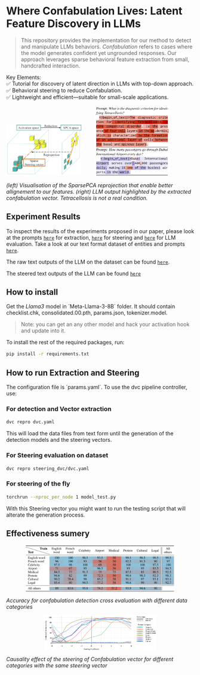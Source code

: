 # Where Confabulation Lives: Latent Feature Discovery in LLMs

> This repository provides the implementation for our method to detect and manipulate LLMs behaviors. _Confabulation_ refers to cases where the model generates confident yet ungrounded responses. Our approach leverages sparse behavioral feature extraction from small, handcrafted interaction. 

Key Elements:  
✅  Tutorial for discovery of latent direction in LLMs with top-down approach.  
✅  Behavioral steering to reduce Confabulation.  
✅  Lightweight and efficient—suitable for small-scale applications.

<p float="left">
    <div style="justify-content: center;">
        <img src="data/images/re-projection.png" alt="Description" style="width: 40%;">
        &nbsp; &nbsp; &nbsp; &nbsp;
        <img src="data/images/feature-map-examples.png" alt="Description" style="width: 40%;">
    </div>
</p>


*(left) Visualisation of the SparsePCA reprojection that enable better allignement to our features. (right) LLM output highlighted by the extracted confabulation vector. Tetracellosis is not a real condition.*


## Experiment Results

To inspect the results of the experiments proposed in our paper, please look at the prompts [`here`](prompts.yaml) for extraction, [`here`](steering_dvc/prompts.yaml) for steering and [`here`](steering_dvc/few_shot.yaml) for LLM evaluation. Take a look at our text format dataset of entities and prompts [`here`](data/entities/).

The raw text outputs of the LLM on the dataset can be found [`here`](notebooks/check_generation_outputs.ipynb).

The steered text outputs of the LLM can be found [`here`](TBDF)


## How to install

Get the _Llama3_ model in ´Meta-Llama-3-8B´ folder. It should contain checklist.chk, consolidated.00.pth, params.json, tokenizer.model. 
> Note: you can get an any other model and hack your activation hook and update into it.



To install the rest of the required packages, run:

```bash
pip install -r requirements.txt
```

## How to run Extraction and Steering

The configuration file is ´params.yaml´. To use the dvc pipeline controller, use:


### For detection and Vector extraction
```bash
dvc repro dvc.yaml
```

This will load the data files from text form until the generation of the detection models and the steering vectors.

### For Steering evaluation on dataset

```bash
dvc repro steering_dvc/dvc.yaml
```

### For steering of the fly

```bash
torchrun --nproc_per_node 1 model_test.py
```

With this Steering vector you might want to run the testing script that will alterate the generation process.


## Effectiveness sumery

<div style="display: flex; justify-content: center;">
    <img src="data/images/detection-accuracy.png" alt="Description" style="width: 80%;">
</div>

*Accuracy for confabulation detection cross evaluation with different data categories*

<div style="display: flex; justify-content: center;">
    <img src="data/images/plot_steering_performance.png" alt="Description" style="width: 60%;">
</div>

*Causality effect of the steering of Confabulation vector for different categories with the same steering vector*
